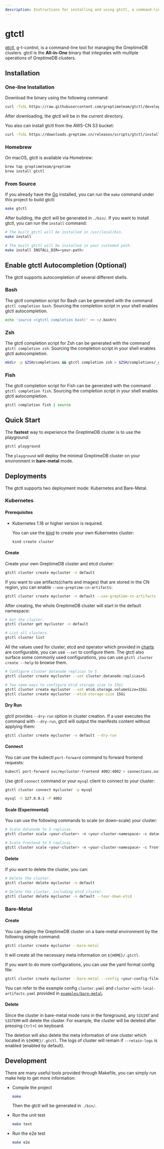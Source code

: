 ```yaml
---
description: Instructions for installing and using gtctl, a command-line tool for managing GreptimeDB clusters, including installation methods, autocompletion setup, and deployment modes.
---
```


# gtctl

[gtctl][1], g-t-control, is a command-line tool for managing the GreptimeDB clusters. gtctl is the **All-in-One** binary that integrates with multiple operations of GreptimeDB clusters.

## Installation

### One-line Installation

Download the binary using the following command:

```bash
curl -fsSL https://raw.githubusercontent.com/greptimeteam/gtctl/develop/hack/install.sh | sh
```

After downloading, the gtctl will be in the current directory.

You also can install gtctl from the AWS-CN S3 bucket:

```bash
curl -fsSL https://downloads.greptime.cn/releases/scripts/gtctl/install.sh | sh -s -- -s aws
```

### Homebrew

On macOS, gtctl is available via Homebrew:

```bash
brew tap greptimeteam/greptime
brew install gtctl
```

### From Source

If you already have the [Go][2] installed, you can run the `make` command under this project to build gtctl:

```bash
make gtctl
```

After building, the gtctl will be generated in `./bin/`. If you want to install gtctl, you can run the `install` command:

```bash
# The built gtctl will be installed in /usr/local/bin.
make install

# The built gtctl will be installed in your customed path.
make install INSTALL_DIR=<your-path>
```

## Enable gtctl Autocompletion (Optional)

The gtctl supports autocompletion of several different shells.

### Bash

The gtctl completion script for Bash can be generated with the command `gtctl completion bash`. Sourcing the completion script in your shell enables gtctl autocompletion.

```bash
echo 'source <(gtctl completion bash)' >> ~/.bashrc
```

### Zsh

The gtctl completion script for Zsh can be generated with the command `gtctl completion zsh`. Sourcing the completion script in your shell enables gtctl autocompletion.

```bash
mkdir -p $ZSH/completions && gtctl completion zsh > $ZSH/completions/_gtctl
```

### Fish

The gtctl completion script for Fish can be generated with the command `gtctl completion fish`. Sourcing the completion script in your shell enables gtctl autocompletion.

```bash
gtctl completion fish | source
```

## Quick Start

The **fastest** way to experience the GreptimeDB cluster is to use the playground:

```bash
gtctl playground
```

The `playground` will deploy the minimal GreptimeDB cluster on your environment in **bare-metal** mode.

## Deployments

The gtctl supports two deployment mode: Kubernetes and Bare-Metal.

### Kubernetes

#### Prerequisites

* Kubernetes 1.18 or higher version is required.

    You can use the [kind][3] to create your own Kubernetes cluster:

    ```bash
    kind create cluster
    ```

#### Create

Create your own GreptimeDB cluster and etcd cluster:

```bash
gtctl cluster create mycluster -n default
```

If you want to use artifacts(charts and images) that are stored in the CN region, you can enable `--use-greptime-cn-artifacts`:

```bash
gtctl cluster create mycluster -n default --use-greptime-cn-artifacts
```

After creating, the whole GreptimeDB cluster will start in the default namespace:

```bash
# Get the cluster.
gtctl cluster get mycluster -n default

# List all clusters.
gtctl cluster list
```

All the values used for cluster, etcd and operator which provided in [charts][4] are configurable, you can use `--set` to configure them. The gtctl also surface some commonly used configurations, you can use `gtctl cluster create --help` to browse them.

```bash
# Configure cluster datanode replicas to 5
gtctl cluster create mycluster --set cluster.datanode.replicas=5

# Two same ways to configure etcd storage size to 15Gi
gtctl cluster create mycluster --set etcd.storage.volumeSize=15Gi
gtctl cluster create mycluster --etcd-storage-size 15Gi
```

#### Dry Run

gtctl provides `--dry-run` option in cluster creation. If a user executes the command with `--dry-run`, gtctl will output the manifests content without applying them:

```bash
gtctl cluster create mycluster -n default --dry-run
```

#### Connect

You can use the kubectl `port-forward` command to forward frontend requests:

```bash
kubectl port-forward svc/mycluster-frontend 4002:4002 > connections.out &
```

Use gtctl `connect` command or your `mysql` client to connect to your cluster:

```bash
gtctl cluster connect mycluster -p mysql

mysql -h 127.0.0.1 -P 4002
```

#### Scale (Experimental)

You can use the following commands to scale (or down-scale) your cluster:

```bash
# Scale datanode to 3 replicas.
gtctl cluster scale <your-cluster> -n <your-cluster-namespace> -c datanode --replicas 3

# Scale frontend to 5 replicas.
gtctl cluster scale <your-cluster> -n <your-cluster-namespace> -c frontend --replicas 5
```

#### Delete

If you want to delete the cluster, you can:

```bash
# Delete the cluster.
gtctl cluster delete mycluster -n default

# Delete the cluster, including etcd cluster.
gtctl cluster delete mycluster -n default --tear-down-etcd
```

### Bare-Metal

#### Create

You can deploy the GreptimeDB cluster on a bare-metal environment by the following simple command:

```bash
gtctl cluster create mycluster --bare-metal
```

It will create all the necessary meta information on `${HOME}/.gtctl`.

If you want to do more configurations, you can use the yaml format config file:

```bash
gtctl cluster create mycluster --bare-metal --config <your-config-file>
```

You can refer to the example config `cluster.yaml` and `cluster-with-local-artifacts.yaml` provided in [`examples/bare-metal`][5].

#### Delete

Since the cluster in bare-metal mode runs in the foreground, any `SIGINT` and `SIGTERM` will delete the cluster. For example, the cluster will be deleted after pressing `Ctrl+C` on keyboard.

The deletion will also delete the meta information of one cluster which located in `${HOME}/.gtctl`. The logs of cluster will remain if `--retain-logs` is enabled (enabled by default).

## Development

There are many useful tools provided through Makefile, you can simply run make help to get more information:

* Compile the project

    ```bash
    make
    ```

    Then the gtctl will be generated in `./bin/`.

* Run the unit test

    ```bash
    make test
    ```

* Run the e2e test

    ```bash
    make e2e
    ```

[1]: <https://github.com/GreptimeTeam/gtctl>
[2]: <https://go.dev/doc/install>
[3]: <https://kind.sigs.k8s.io/>
[4]: <https://github.com/GreptimeTeam/helm-charts>
[5]: <https://github.com/GreptimeTeam/gtctl/tree/develop/examples/bare-metal>

